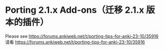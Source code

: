 # Porting 2.1.x Add-ons（迁移 2.1.x 版本的插件）

Please see <https://forums.ankiweb.net/t/porting-tips-for-anki-23-10/35916>
请看 <https://forums.ankiweb.net/t/porting-tips-for-anki-23-10/35916>